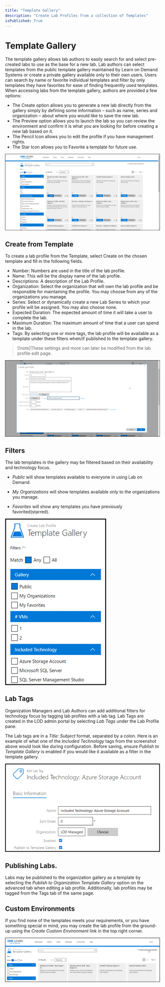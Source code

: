 ```yaml
---
title: "Template Gallery"
description: "Create Lab Profiles from a collection of Templates"
isPublished: True
---
```


# Template Gallery

The template gallery allows lab authors to easily search for and select pre-created labs to use as the base for a new lab. Lab authors can select templates from the public template gallery maintained by Learn on Demand Systems or create a private gallery available only to their own users. Users can search by name or favorite individual templates and filter by only templates they have favorites for ease of finding frequently used templates. When accessing labs from the template gallery, authors are provided a few options:

 - The Create option allows you to generate a new lab directly from the gallery simply by defining some information – such as name, series and organization – about where you would like to save the new lab.
 - The Preview option allows you to launch the lab so you can review the environment and confirm it is what you are looking for before creating a new lab based on it.
 - The Pencil Icon allows you to edit the profile if you have management rights.
 - The Star Icon allows you to Favorite a template for future use.

![](images/template-gallery.png)

## Create from Template

To create a lab profile from the Template, select Create on the chosen template and fill in the following fields.

- Number: Numbers are used in the title of the lab profile.
- Name: This will be the display name of the lab profile.
- Descriptions: A description of the Lab Profile.
- Organization:  Select the organization that will own the lab profile and be responsible for maintaining the profile. You may choose from any of the organizations you manage.
- Series: Select or dynamically create a new Lab Series to which your profile will be assigned. You may also choose none.
- Expected Duration: The expected amount of time it will take a user to complete the lab.
- Maximum Duration: The maximum amount of time that a user can spend in the lab.
- Tags: By selecting one or more tags, the lab profile will be available as a template under these filters when/if published to the template gallery. 

> [!note]These settings and more can later be modified from the lab profile edit page. 

![](images/template-gallery-create-profile.png)

## Filters

The lab templates in the gallery may be filtered based on their availability and technology focus.

- *Public* will show templates available to everyone in using Lab on Demand.

- *My Organizations* will show templates available only to the organizations you manage.

- *Favorites* will show any templates you have previously favorited(starred).

![](images/template-gallery-filters.png)

## Lab Tags

Organization Managers and Lab Authors can add additional filters for technology focus by tagging lab profiles with a lab tag. Lab Tags are created in the LOD admin portal by selecting *Lab Tags* under the Lab Profile pane. 

The Lab tags are in a *Title: Subject* format, separated by a colon.
Here is an example of what one of the *Included Technology* tags from the screenshot above would look like during configuration. Before saving, ensure *Publish to Template Gallery* is enabled if you would like it available as a filter in the template gallery.


![](images/template-gallery-lab-tags.png)

## Publishing Labs.

Labs may be published to the organization gallery as a template by selecting the *Publish to Organization Template Gallery* option on the advanced tab when editing a lab profile. Additionally, lab profiles may be tagged from the Tags tab of the same page.

## Custom Environments

If you find none of the templates meets your requirements, or you have something special in mind, you may create the lab profile from the ground-up using the *Create Custom Environment* link in the top right corner.

![](images/template-gallery-to-legacy.png)
